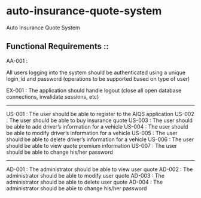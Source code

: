 # auto-insurance-quote-system
Auto Insurance Quote System

Functional Requirements ::
---------------------------
AA-001 :

All users logging into the system should be authenticated using a unique login_id and password (operations to be supported based on type of user)

EX-001 :
The application should handle logout (close all open database connections, invalidate sessions, etc)

---------------------------------------------------------------------------------

US-001 : The user should be able to register to the AIQS application
US-002 : The user should be able to buy insurance quote
US-003 : The user should be able to add driver’s information for a vehicle
US-004 : The user should be able to modify driver’s information for a vehicle
US-005 : The user should be able to delete driver’s information for a vehicle
US-006 : The user should be able to view quote premium information
US-007 : The user should be able to change his/her password

---------------------------------------------------------------------------------

AD-001 : The administrator should be able to view user quote
AD-002 : The administrator should be able to modify user quote
AD-003 : The administrator should be able to delete user quote
AD-004 : The administrator should be able to change his/her password





